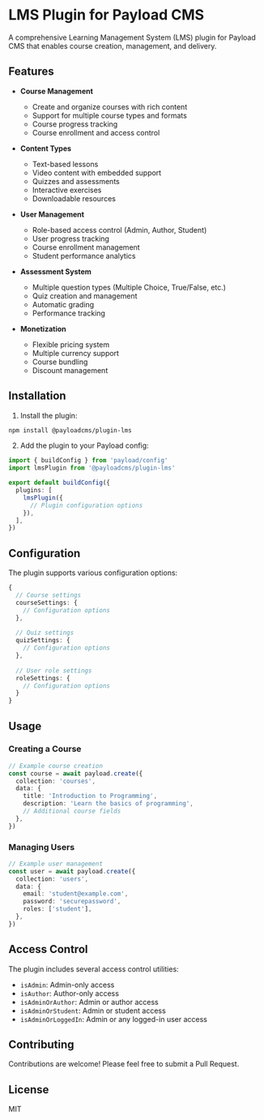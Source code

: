# LMS Plugin for Payload CMS

A comprehensive Learning Management System (LMS) plugin for Payload CMS that enables course creation, management, and delivery.

## Features

- **Course Management**
  - Create and organize courses with rich content
  - Support for multiple course types and formats
  - Course progress tracking
  - Course enrollment and access control

- **Content Types**
  - Text-based lessons
  - Video content with embedded support
  - Quizzes and assessments
  - Interactive exercises
  - Downloadable resources

- **User Management**
  - Role-based access control (Admin, Author, Student)
  - User progress tracking
  - Course enrollment management
  - Student performance analytics

- **Assessment System**
  - Multiple question types (Multiple Choice, True/False, etc.)
  - Quiz creation and management
  - Automatic grading
  - Performance tracking

- **Monetization**
  - Flexible pricing system
  - Multiple currency support
  - Course bundling
  - Discount management

## Installation

1. Install the plugin:
```bash
npm install @payloadcms/plugin-lms
```

2. Add the plugin to your Payload config:
```typescript
import { buildConfig } from 'payload/config'
import lmsPlugin from '@payloadcms/plugin-lms'

export default buildConfig({
  plugins: [
    lmsPlugin({
      // Plugin configuration options
    }),
  ],
})
```

## Configuration

The plugin supports various configuration options:

```typescript
{
  // Course settings
  courseSettings: {
    // Configuration options
  },
  
  // Quiz settings
  quizSettings: {
    // Configuration options
  },
  
  // User role settings
  roleSettings: {
    // Configuration options
  }
}
```

## Usage

### Creating a Course

```typescript
// Example course creation
const course = await payload.create({
  collection: 'courses',
  data: {
    title: 'Introduction to Programming',
    description: 'Learn the basics of programming',
    // Additional course fields
  },
})
```

### Managing Users

```typescript
// Example user management
const user = await payload.create({
  collection: 'users',
  data: {
    email: 'student@example.com',
    password: 'securepassword',
    roles: ['student'],
  },
})
```

## Access Control

The plugin includes several access control utilities:

- `isAdmin`: Admin-only access
- `isAuthor`: Author-only access
- `isAdminOrAuthor`: Admin or author access
- `isAdminOrStudent`: Admin or student access
- `isAdminOrLoggedIn`: Admin or any logged-in user access

## Contributing

Contributions are welcome! Please feel free to submit a Pull Request.

## License

MIT
